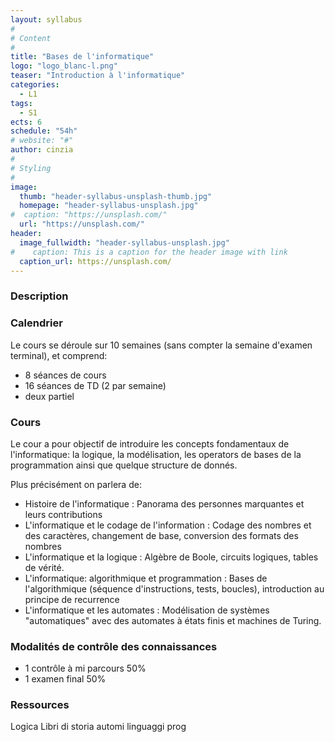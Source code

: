 ```yaml
---
layout: syllabus
#
# Content
#
title: "Bases de l'informatique"
logo: "logo_blanc-l.png"
teaser: "Introduction à l'informatique"
categories:
  - L1
tags:
  - S1
ects: 6
schedule: "54h"
# website: "#"
author: cinzia
#
# Styling
#
image:
  thumb: "header-syllabus-unsplash-thumb.jpg"
  homepage: "header-syllabus-unsplash.jpg"
#  caption: "https://unsplash.com/"
  url: "https://unsplash.com/"
header:
  image_fullwidth: "header-syllabus-unsplash.jpg"
#    caption: This is a caption for the header image with link
  caption_url: https://unsplash.com/  
---
```


###  Description ###

###  Calendrier ###

Le cours se déroule sur 10 semaines (sans compter la semaine d'examen terminal), et comprend:

- 8 séances de cours
- 16 séances de TD (2 par semaine)
- deux partiel


###  Cours ###

Le cour a pour objectif de introduire les concepts fondamentaux de l'informatique: la logique, la modélisation, les operators de bases de la programmation ainsi que quelque structure de donnés.

Plus précisément on parlera de:
- Histoire de l'informatique :
Panorama des personnes marquantes et leurs contributions
- L'informatique et le codage de l'information :
Codage des nombres et des caractères, changement de base, conversion des formats des nombres
- L'informatique et la logique :
Algèbre de Boole, circuits logiques, tables de vérité.
- L'informatique: algorithmique et programmation :
Bases de l'algorithmique (séquence d'instructions, tests, boucles), introduction au principe de recurrence
- L'informatique et les automates :
Modélisation de systèmes "automatiques" avec des automates à états finis et machines de Turing.


###  Modalités de contrôle des connaissances ###
 - 1 contrôle à mi parcours 50%
 - 1 examen final 50%



###  Ressources ###
Logica
Libri di storia
automi
linguaggi prog



